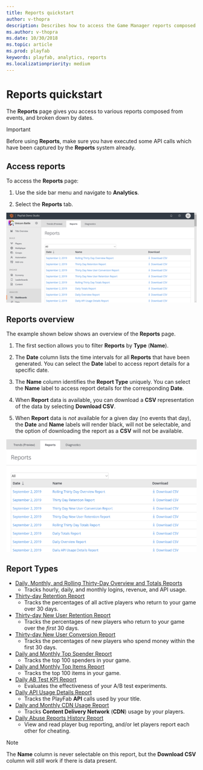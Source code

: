 ```yaml
---
title: Reports quickstart
author: v-thopra
description: Describes how to access the Game Manager reports composed from events, and broken down by dates.
ms.author: v-thopra
ms.date: 10/30/2018
ms.topic: article
ms.prod: playfab
keywords: playfab, analytics, reports
ms.localizationpriority: medium
---
```


# Reports quickstart

The **Reports** page gives you access to various reports composed from events, and broken down by dates.

> [!IMPORTANT]
> Before using **Reports**, make sure you have executed some API calls which have been captured by the **Reports** system already.

## Access reports

To access the **Reports** page:

1. Use the side bar menu and navigate to **Analytics**.

2. Select the **Reports** tab.

![Game Manager - Analytics - Open Reports](media/tutorials/game-manager-analytics-open-reports.png)  

## Reports overview

The example shown below shows an overview of the **Reports** page.

1. The first section allows you to filter **Reports** by **Type** (**Name**).

2. The **Date** column lists the time intervals for all **Reports** that have been generated. You can select the **Date** label to access report details for a specific date.

3. The **Name** column identifies the **Report Type** uniquely. You can select the **Name** label to access report details for the corresponding **Date**.

4. When **Report** data is available, you can download a **CSV** representation of the data by selecting **Download CSV**.

5. When **Report** data is *not* available for a given day (no events that day), the **Date** and **Name** labels will render black, will not be selectable, and the option of downloading the report as a **CSV** will not be available.

![Game Manager - Analytics - Reports Overview](media/tutorials/game-manager-analytics-reports-overview.png)  

## Report Types

- [Daily, Monthly, and Rolling Thirty-Day Overview and Totals Reports](daily-monthly-and-rolling-30-day-overview-and-totals-reports.md)
  - Tracks hourly, daily, and monthly logins, revenue, and API usage.
- [Thirty-day Retention Report](thirty-day-retention-report.md)
  - Tracks the percentages of all active players who return to your game over 30 days.
- [Thirty-day New User Retention Report](thirty-day-new-user-retention-report.md)
  - Tracks the percentages of new players who return to your game over the *first* 30 days.
- [Thirty-day New User Conversion Report](thirty-day-new-user-conversion-report.md)
  - Tracks the percentages of new players who spend money within the first 30 days.
- [Daily and Monthly Top Spender Report](daily-and-monthly-top-spender-report.md)
  - Tracks the top 100 spenders in your game.
- [Daily and Monthly Top Items Report](daily-and-monthly-top-items-report.md)
  - Tracks the top 100 items in your game.
- [Daily AB Test KPI Report](daily-ab-test-kpi-report.md)
  - Evaluates the effectiveness of your A/B test experiments.
- [Daily API Usage Details Report](daily-api-usage-details-report.md)
  - Tracks the PlayFab **API** calls used by your title.
- [Daily and Monthly CDN Usage Report](daily-and-monthly-cdn-usage-report.md)
  - Tracks **Content Delivery Network** (**CDN**) usage by your players.
- [Daily Abuse Reports History Report](daily-abuse-reports-history-report.md)
  - View and read player bug reporting, and/or let players report each other for cheating.

> [!NOTE]
> The **Name** column is never selectable on this report, but the **Download CSV** column will *still* work if there is data present.
